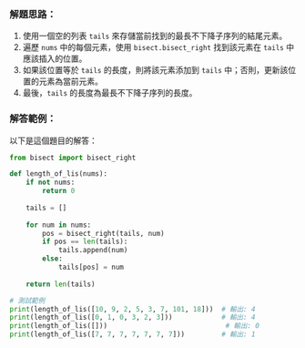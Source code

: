 
### 解題思路：
1. 使用一個空的列表 `tails` 來存儲當前找到的最長不下降子序列的結尾元素。
2. 遍歷 `nums` 中的每個元素，使用 `bisect.bisect_right` 找到該元素在 `tails` 中應該插入的位置。
3. 如果該位置等於 `tails` 的長度，則將該元素添加到 `tails` 中；否則，更新該位置的元素為當前元素。
4. 最後，`tails` 的長度為最長不下降子序列的長度。

### 解答範例：
以下是這個題目的解答：

```python
from bisect import bisect_right

def length_of_lis(nums):
    if not nums:
        return 0
    
    tails = []
    
    for num in nums:
        pos = bisect_right(tails, num)
        if pos == len(tails):
            tails.append(num)
        else:
            tails[pos] = num
            
    return len(tails)

# 測試範例
print(length_of_lis([10, 9, 2, 5, 3, 7, 101, 18]))  # 輸出: 4
print(length_of_lis([0, 1, 0, 3, 2, 3]))            # 輸出: 4
print(length_of_lis([]))                             # 輸出: 0
print(length_of_lis([7, 7, 7, 7, 7, 7, 7]))         # 輸出: 1
```
